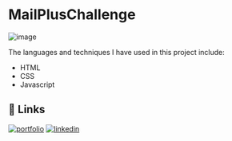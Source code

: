 # MailPlusChallenge

![image](https://user-images.githubusercontent.com/102727510/214451058-74957f08-6d66-4b27-983a-1eef470fe833.png)

The languages and techniques I have used in this project include:
- HTML
- CSS 
- Javascript

## 🔗 Links
[![portfolio](https://img.shields.io/badge/my_portfolio-000?style=for-the-badge&logo=ko-fi&logoColor=white)](https://github.com/Tim-Mclennan/My-Portfolio)
[![linkedin](https://img.shields.io/badge/linkedin-0A66C2?style=for-the-badge&logo=linkedin&logoColor=white)](https://www.linkedin.com/in/tim-mclennan-0563341aa/)
